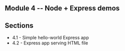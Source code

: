 ## Module 4 -- Node + Express demos

## Sections
- 4.1 - Simple hello-world Express app
- 4.2 - Express app serving HTML file